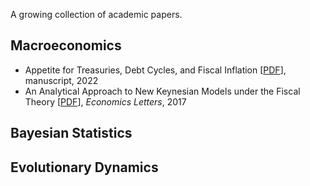 A growing collection of academic papers.

## Macroeconomics

* Appetite for Treasuries, Debt Cycles, and Fiscal Inflation [[PDF](/pdf/BinUtil.pdf)], manuscript, 2022
* An Analytical Approach to New Keynesian Models under the Fiscal Theory [[PDF](/pdf/SolvingNKFT.pdf)], *Economics Letters*, 2017

## Bayesian Statistics

## Evolutionary Dynamics
